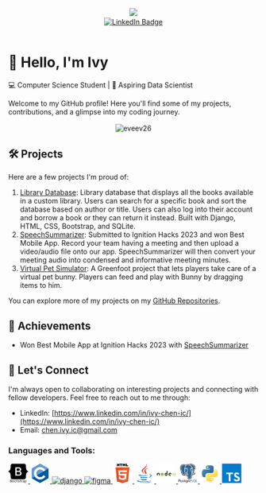 <div id="header" align="center">
  <img src="https://media1.giphy.com/media/lRLzrbhmh5pFf4jOga/giphy.gif?cid=ecf05e47rznebk9huwommoefe7ez1steq1dfknl834zlcxmk&ep=v1_stickers_search&rid=giphy.gif&ct=s" width="100"/>
</div>
<div id="badges" align="center">
  <a href="https://www.linkedin.com/in/ivy-chen-ic/" style="display: block; margin-left: auto; margin-right: auto;">
    <img src="https://img.shields.io/badge/LinkedIn-blue?style=for-the-badge&logo=linkedin&logoColor=white" alt="LinkedIn Badge"/>
  </a>
  <img src="https://komarev.com/ghpvc/?username=eveev26&style=flat-square&color=blue" alt=""/>
</div>
 
 # 👋 Hello, I'm Ivy

💻 Computer Science Student | 🚀 Aspiring Data Scientist

Welcome to my GitHub profile! Here you'll find some of my projects, contributions, and a glimpse into my coding journey.

<div align="center">
 <p><img align="center" src="https://github-readme-stats.vercel.app/api/top-langs?username=eveev26&show_icons=true&locale=en&layout=compact" alt="eveev26" / </p>
<!--  <p>&nbsp;<img align="center" src="https://github-readme-stats.vercel.app/api?username=eveev26&show_icons=true&locale=en" alt="eveev26" /></p> -->
</div>


## 🛠️ Projects

Here are a few projects I'm proud of:

1. [Library Database](https://github.com/eveev26/Library-Database): Library database that displays all the books available in a custom library. Users can search for a specific book and sort the database based on author or title. Users can also log into their account and borrow a book or they can return it instead. Built with Django, HTML, CSS, Bootstrap, and SQLite.
2. [SpeechSummarizer](https://github.com/eveev26/SpeechSummarizer): Submitted to Ignition Hacks 2023 and won Best Mobile App. Record your team having a meeting and then upload a video/audio file onto our app. SpeechSummarizer will then convert your meeting audio into condensed and informative meeting minutes. 
3. [Virtual Pet Simulator](https://github.com/eveev26/Virtual-Pet-Simulator): A Greenfoot project that lets players take care of a virtual pet bunny. Players can feed and play with Bunny by dragging items to him. 

You can explore more of my projects on my [GitHub Repositories](https://github.com/eveev26?tab=repositories).

## 🌟 Achievements

- Won Best Mobile App at Ignition Hacks 2023 with [SpeechSummarizer](https://github.com/eveev26/SpeechSummarizer)

## 💬 Let's Connect

I'm always open to collaborating on interesting projects and connecting with fellow developers. Feel free to reach out to me through:

- LinkedIn: [https://www.linkedin.com/in/ivy-chen-ic/](https://www.linkedin.com/in/ivy-chen-ic/)
- Email: [chen.ivy.ic@gmail.com](chen.ivy.ic@gmail.com)

<h3 align="left">Languages and Tools:</h3>
<p align="left"> <a href="https://getbootstrap.com" target="_blank" rel="noreferrer"> <img src="https://raw.githubusercontent.com/devicons/devicon/master/icons/bootstrap/bootstrap-plain-wordmark.svg" alt="bootstrap" width="40" height="40"/> </a> <a href="https://www.cprogramming.com/" target="_blank" rel="noreferrer"> <img src="https://raw.githubusercontent.com/devicons/devicon/master/icons/c/c-original.svg" alt="c" width="40" height="40"/> </a> <a href="https://www.djangoproject.com/" target="_blank" rel="noreferrer"> <img src="https://cdn.worldvectorlogo.com/logos/django.svg" alt="django" width="40" height="40"/> </a> <a href="https://www.figma.com/" target="_blank" rel="noreferrer"> <img src="https://www.vectorlogo.zone/logos/figma/figma-icon.svg" alt="figma" width="40" height="40"/> </a> <a href="https://www.w3.org/html/" target="_blank" rel="noreferrer"> <img src="https://raw.githubusercontent.com/devicons/devicon/master/icons/html5/html5-original-wordmark.svg" alt="html5" width="40" height="40"/> </a> <a href="https://www.java.com" target="_blank" rel="noreferrer"> <img src="https://raw.githubusercontent.com/devicons/devicon/master/icons/java/java-original.svg" alt="java" width="40" height="40"/> </a> <a href="https://nodejs.org" target="_blank" rel="noreferrer"> <img src="https://raw.githubusercontent.com/devicons/devicon/master/icons/nodejs/nodejs-original-wordmark.svg" alt="nodejs" width="40" height="40"/> </a> <a href="https://www.postgresql.org" target="_blank" rel="noreferrer"> <img src="https://raw.githubusercontent.com/devicons/devicon/master/icons/postgresql/postgresql-original-wordmark.svg" alt="postgresql" width="40" height="40"/> </a> <a href="https://www.python.org" target="_blank" rel="noreferrer"> <img src="https://raw.githubusercontent.com/devicons/devicon/master/icons/python/python-original.svg" alt="python" width="40" height="40"/> </a> <a href="https://www.typescriptlang.org/" target="_blank" rel="noreferrer"> <img src="https://raw.githubusercontent.com/devicons/devicon/master/icons/typescript/typescript-original.svg" alt="typescript" width="40" height="40"/> </a> </p>
